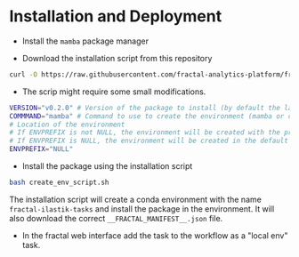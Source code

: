 # Installation and Deployment

* Install the `mamba` package manager

* Download the installation script from this repository

```bash
curl -O https://raw.githubusercontent.com/fractal-analytics-platform/fractal-ilastik-tasks/main/create_env_script.sh
```

* The scrip might require some small modifications.

```bash
VERSION="v0.2.0" # Version of the package to install (by default the latest version)
COMMMAND="mamba" # Command to use to create the environment (mamba or conda) 
# Location of the environment
# If ENVPREFIX is not NULL, the environment will be created with the prefix $ENVPREFIX/$ENVNAME 
# If ENVPREFIX is NULL, the environment will be created in the default location
ENVPREFIX="NULL" 
```

* Install the package using the installation script
  
```bash
bash create_env_script.sh
```

The installation script will create a conda environment with the name `fractal-ilastik-tasks` and install the package in the environment. It will also download the correct `__FRACTAL_MANIFEST__.json` file.

* In the fractal web interface add the task to the workflow as a "local env" task.
